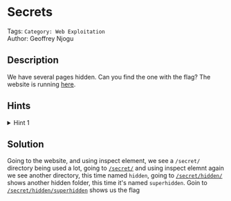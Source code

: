 # Secrets

Tags: `Category: Web Exploitation`\
Author: Geoffrey Njogu

## Description

We have several pages hidden. Can you find the one with the flag?
The website is running [here](http://saturn.picoctf.net:50167/).

## Hints

<details>
<summary>Hint 1</summary>

folders folders folders

</details>

## Solution

Going to the website, and using inspect element, we see a `/secret/` directory being used a lot, going to [`/secret/`](http://saturn.picoctf.net:50167/secret) and using inspect elemnt again we see another directory, this time named `hidden`, going to [`/secret/hidden/`](http://saturn.picoctf.net:50167/secret/hidden/) shows another hidden folder, this time it's named `superhidden`. Goin to [`/secret/hidden/superhidden`](http://saturn.picoctf.net:50167/secret/hidden/superhidden/) shows us the flag